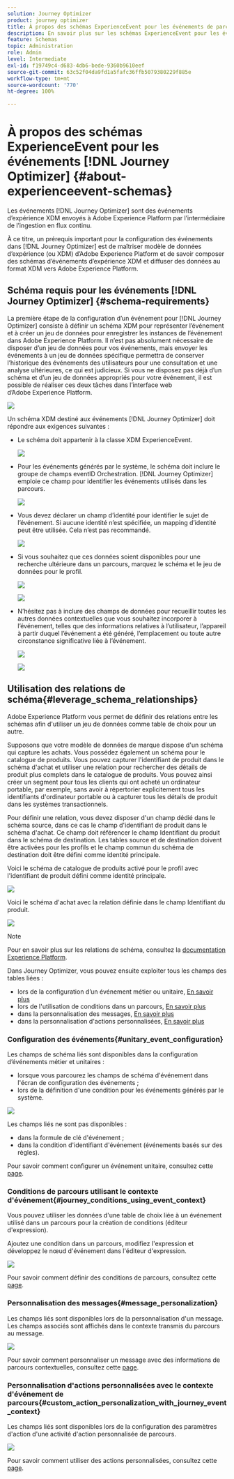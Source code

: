 ```yaml
---
solution: Journey Optimizer
product: journey optimizer
title: À propos des schémas ExperienceEvent pour les événements de parcours
description: En savoir plus sur les schémas ExperienceEvent pour les événements de parcours
feature: Schemas
topic: Administration
role: Admin
level: Intermediate
exl-id: f19749c4-d683-4db6-bede-9360b9610eef
source-git-commit: 63c52f04da9fd1a5fafc36ffb5079380229f885e
workflow-type: tm+mt
source-wordcount: '770'
ht-degree: 100%

---
```


# À propos des schémas ExperienceEvent pour les événements [!DNL Journey Optimizer] {#about-experienceevent-schemas}

Les événements [!DNL Journey Optimizer] sont des événements d’expérience XDM envoyés à Adobe Experience Platform par l’intermédiaire de l’ingestion en flux continu.

À ce titre, un prérequis important pour la configuration des événements dans [!DNL Journey Optimizer] est de maîtriser modèle de données d’expérience (ou XDM) d’Adobe Experience Platform et de savoir composer des schémas d’événements d’expérience XDM et diffuser des données au format XDM vers Adobe Experience Platform.

## Schéma requis pour les événements [!DNL Journey Optimizer]  {#schema-requirements}

La première étape de la configuration d’un événement pour [!DNL Journey Optimizer] consiste à définir un schéma XDM pour représenter l’événement et à créer un jeu de données pour enregistrer les instances de l’événement dans Adobe Experience Platform. Il n’est pas absolument nécessaire de disposer d’un jeu de données pour vos événements, mais envoyer les événements à un jeu de données spécifique permettra de conserver l’historique des événements des utilisateurs pour une consultation et une analyse ultérieures, ce qui est judicieux. Si vous ne disposez pas déjà d’un schéma et d’un jeu de données appropriés pour votre événement, il est possible de réaliser ces deux tâches dans l’interface web d’Adobe Experience Platform.

![](assets/schema1.png)

Un schéma XDM destiné aux événements [!DNL Journey Optimizer] doit répondre aux exigences suivantes :

* Le schéma doit appartenir à la classe XDM ExperienceEvent.

   ![](assets/schema2.png)

* Pour les événements générés par le système, le schéma doit inclure le groupe de champs eventID Orchestration. [!DNL Journey Optimizer] emploie ce champ pour identifier les événements utilisés dans les parcours.

   ![](assets/schema3.png)

* Vous devez déclarer un champ d’identité pour identifier le sujet de l’événement. Si aucune identité n’est spécifiée, un mapping d’identité peut être utilisée. Cela n’est pas recommandé.

   ![](assets/schema4.png)

* Si vous souhaitez que ces données soient disponibles pour une recherche ultérieure dans un parcours, marquez le schéma et le jeu de données pour le profil.

   ![](assets/schema5.png)

   ![](assets/schema6.png)

* N’hésitez pas à inclure des champs de données pour recueillir toutes les autres données contextuelles que vous souhaitez incorporer à l’événement, telles que des informations relatives à l’utilisateur, l’appareil à partir duquel l’événement a été généré, l’emplacement ou toute autre circonstance significative liée à l’événement.

   ![](assets/schema7.png)

   ![](assets/schema8.png)

## Utilisation des relations de schéma{#leverage_schema_relationships}

Adobe Experience Platform vous permet de définir des relations entre les schémas afin d&#39;utiliser un jeu de données comme table de choix pour un autre.

Supposons que votre modèle de données de marque dispose d&#39;un schéma qui capture les achats. Vous possédez également un schéma pour le catalogue de produits. Vous pouvez capturer l&#39;identifiant de produit dans le schéma d&#39;achat et utiliser une relation pour rechercher des détails de produit plus complets dans le catalogue de produits. Vous pouvez ainsi créer un segment pour tous les clients qui ont acheté un ordinateur portable, par exemple, sans avoir à répertorier explicitement tous les identifiants d&#39;ordinateur portable ou à capturer tous les détails de produit dans les systèmes transactionnels.

Pour définir une relation, vous devez disposer d&#39;un champ dédié dans le schéma source, dans ce cas le champ d&#39;identifiant de produit dans le schéma d&#39;achat. Ce champ doit référencer le champ Identifiant du produit dans le schéma de destination. Les tables source et de destination doivent être activées pour les profils et le champ commun du schéma de destination doit être défini comme identité principale.

Voici le schéma de catalogue de produits activé pour le profil avec l&#39;identifiant de produit défini comme identité principale.

![](assets/schema9.png)

Voici le schéma d&#39;achat avec la relation définie dans le champ Identifiant du produit.

![](assets/schema10.png)

>[!NOTE]
>
>Pour en savoir plus sur les relations de schéma, consultez la [documentation Experience Platform](https://experienceleague.adobe.com/docs/platform-learn/tutorials/schemas/configure-relationships-between-schemas.html?lang=fr).

Dans Journey Optimizer, vous pouvez ensuite exploiter tous les champs des tables liées :

* lors de la configuration d’un événement métier ou unitaire, [En savoir plus](../event/experience-event-schema.md#unitary_event_configuration)
* lors de l&#39;utilisation de conditions dans un parcours, [En savoir plus](../event/experience-event-schema.md#journey_conditions_using_event_context)
* dans la personnalisation des messages, [En savoir plus](../event/experience-event-schema.md#message_personalization)
* dans la personnalisation d&#39;actions personnalisées, [En savoir plus](../event/experience-event-schema.md#custom_action_personalization_with_journey_event_context)

### Configuration des événements{#unitary_event_configuration}

Les champs de schéma liés sont disponibles dans la configuration d’événements métier et unitaires :

* lorsque vous parcourez les champs de schéma d&#39;événement dans l&#39;écran de configuration des événements ;
* lors de la définition d&#39;une condition pour les événements générés par le système.

![](assets/schema11.png)

Les champs liés ne sont pas disponibles :

* dans la formule de clé d&#39;événement ;
* dans la condition d&#39;identifiant d&#39;événement (événements basés sur des règles).

Pour savoir comment configurer un événement unitaire, consultez cette [page](../event/about-creating.md).

### Conditions de parcours utilisant le contexte d&#39;événement{#journey_conditions_using_event_context}

Vous pouvez utiliser les données d&#39;une table de choix liée à un événement utilisé dans un parcours pour la création de conditions (éditeur d&#39;expression).

Ajoutez une condition dans un parcours, modifiez l&#39;expression et développez le nœud d&#39;événement dans l&#39;éditeur d&#39;expression.

![](assets/schema12.png)

Pour savoir comment définir des conditions de parcours, consultez cette [page](../building-journeys/condition-activity.md).

### Personnalisation des messages{#message_personalization}

Les champs liés sont disponibles lors de la personnalisation d&#39;un message. Les champs associés sont affichés dans le contexte transmis du parcours au message.

![](assets/schema14.png)

Pour savoir comment personnaliser un message avec des informations de parcours contextuelles, consultez cette [page](../personalization/personalization-use-case.md).

### Personnalisation d&#39;actions personnalisées avec le contexte d&#39;événement de parcours{#custom_action_personalization_with_journey_event_context}

Les champs liés sont disponibles lors de la configuration des paramètres d&#39;action d&#39;une activité d&#39;action personnalisée de parcours.

![](assets/schema13.png)

Pour savoir comment utiliser des actions personnalisées, consultez cette [page](../building-journeys/using-custom-actions.md).
